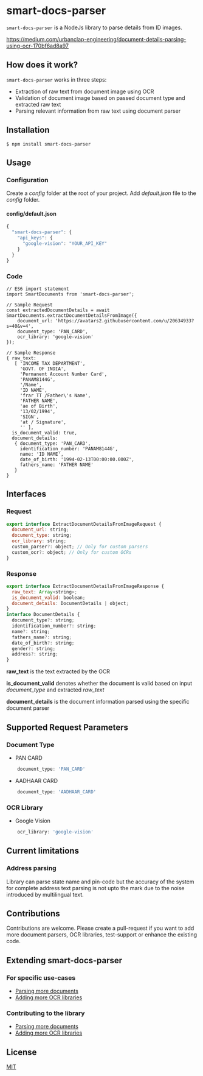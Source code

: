 # smart-docs-parser

```smart-docs-parser``` is a NodeJs library to parse details from ID images.

https://medium.com/urbanclap-engineering/document-details-parsing-using-ocr-170bf6ad8a97

## How does it work?

```smart-docs-parser``` works in three steps:
- Extraction of raw text from document image using OCR
- Validation of document image based on passed document type and extracted raw text
- Parsing relevant information from raw text using document parser

## Installation
```
$ npm install smart-docs-parser
```

## Usage
### Configuration
Create a _config_ folder at the root of your project. Add _default.json_ file to the _config_ folder.
#### config/default.json
```Javascript
{
  "smart-docs-parser": {
    "api_keys": {
      "google-vision": "YOUR_API_KEY"
    }
  }
}
```
### Code
```
// ES6 import statement
import SmartDocuments from 'smart-docs-parser';

// Sample Request
const extractedDocumentDetails = await SmartDocuments.extractDocumentDetailsFromImage({
    document_url: 'https://avatars2.githubusercontent.com/u/20634933?s=40&v=4',
    document_type: 'PAN_CARD',
    ocr_library: 'google-vision'
});

// Sample Response
{ raw_text: 
   [ 'INCOME TAX DEPARTMENT',
     'GOVT. OF INDIA',
     'Permanent Account Number Card',
     'PANAM8144G',
     '/Name',
     'ID NAME',
     'frar TT /Father\'s Name',
     'FATHER NAME',
     'ae of Birth',
     '13/02/1994',
     'SIGN',
     'at / Signature',
     '' ],
  is_document_valid: true,
  document_details: 
   { document_type: 'PAN_CARD',
     identification_number: 'PANAM8144G',
     name: 'ID NAME',
     date_of_birth: '1994-02-13T00:00:00.000Z',
     fathers_name: 'FATHER NAME' 
   } 
}
```

## Interfaces
### Request
```Javascript
export interface ExtractDocumentDetailsFromImageRequest {
  document_url: string;
  document_type: string;
  ocr_library: string;
  custom_parser?: object; // Only for custom parsers
  custom_ocr?: object; // Only for custom OCRs
}
```
### Response
```Javascript
export interface ExtractDocumentDetailsFromImageResponse {
  raw_text: Array<string>;
  is_document_valid: boolean;
  document_details: DocumentDetails | object;
}
interface DocumentDetails {
  document_type?: string;
  identification_number?: string;
  name?: string;
  fathers_name?: string;
  date_of_birth?: string;
  gender?: string;
  address?: string;
}
```
**raw_text** is the text extracted by the OCR

**is_document_valid** denotes whether the document is valid based on input *document_type* and extracted *raw_text*

**document_details** is the document information parsed using the specific document parser

## Supported Request Parameters
### Document Type
* PAN CARD
``` Javascript
    document_type: 'PAN_CARD'
```
* AADHAAR CARD
``` Javascript
    document_type: 'AADHAAR_CARD'
```
### OCR Library
* Google Vision
``` Javascript
    ocr_library: 'google-vision'
```

## Current limitations
### Address parsing
Library can parse state name and pin-code but the accuracy of the system for complete address text parsing is not upto the mark due to the noise introduced by multilingual text. 

## Contributions
Contributions are welcome. Please create a pull-request if you want to add more document parsers, OCR libraries, test-support or enhance the existing code.

## Extending smart-docs-parser
### For specific use-cases
* [Parsing more documents](https://github.com/urbanclap-engg/smart-docs-parser/blob/master/docs/custom_parser.md)
* [Adding more OCR libraries](https://github.com/urbanclap-engg/smart-docs-parser/blob/master/docs/custom_ocr.md)

### Contributing to the library
* [Parsing more documents](https://github.com/urbanclap-engg/smart-docs-parser/blob/master/docs/document_parser.md)
* [Adding more OCR libraries](https://github.com/urbanclap-engg/smart-docs-parser/blob/master/docs/ocr_library.md)

## License
[MIT](https://github.com/SourabhJaz/smart-docs-parser/blob/master/LICENSE)
